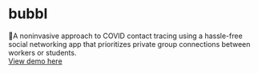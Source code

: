 # bubbl
🔵A noninvasive approach to COVID contact tracing using a hassle-free social networking app that prioritizes private group connections between workers or students.\
[View demo here](https://www.youtube.com/watch?v=6LKnVMz8Dgw)
